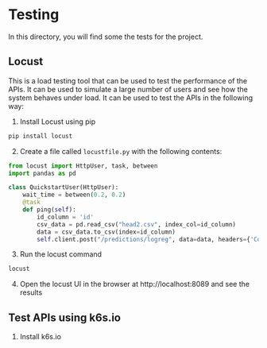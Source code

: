 # Testing
In this directory, you will find some the tests for the project.
## Locust
This is a load testing tool that can be used to test the performance of the APIs. It can be used to simulate a large number of users and see how the system behaves under load. It can be used to test the APIs in the following way:
1. Install Locust using pip
```bash
pip install locust
```
2. Create a file called `locustfile.py` with the following contents:
```python
from locust import HttpUser, task, between
import pandas as pd

class QuickstartUser(HttpUser):
    wait_time = between(0.2, 0.2)
    @task
    def ping(self):
        id_column = 'id'
        csv_data = pd.read_csv("head2.csv", index_col=id_column)
        data = csv_data.to_csv(index=id_column)
        self.client.post("/predictions/logreg", data=data, headers={'Content-Type': 'text/csv'})
```
3. Run the locust command
```bash
locust
```
4. Open the locust UI in the browser at http://localhost:8089 and see the results

## Test APIs using k6s.io
1. Install k6s.io
```bash
```